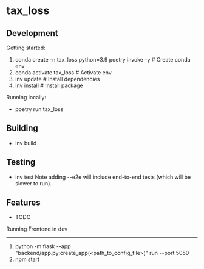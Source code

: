 # tax_loss

## Development

Getting started:

1. conda create -n tax_loss python=3.9 poetry invoke -y # Create conda env
2. conda activate tax_loss # Activate env
3. inv update # Install dependencies
4. inv install # Install package

Running locally:

- poetry run tax_loss

## Building

- inv build

## Testing

- inv test
  Note adding --e2e will include end-to-end tests (which will be slower to run).

## Features

- TODO

Running Frontend in dev

---

1. python -m flask --app "backend/app.py:create_app(<path_to_config_file>)" run --port 5050
2. npm start

